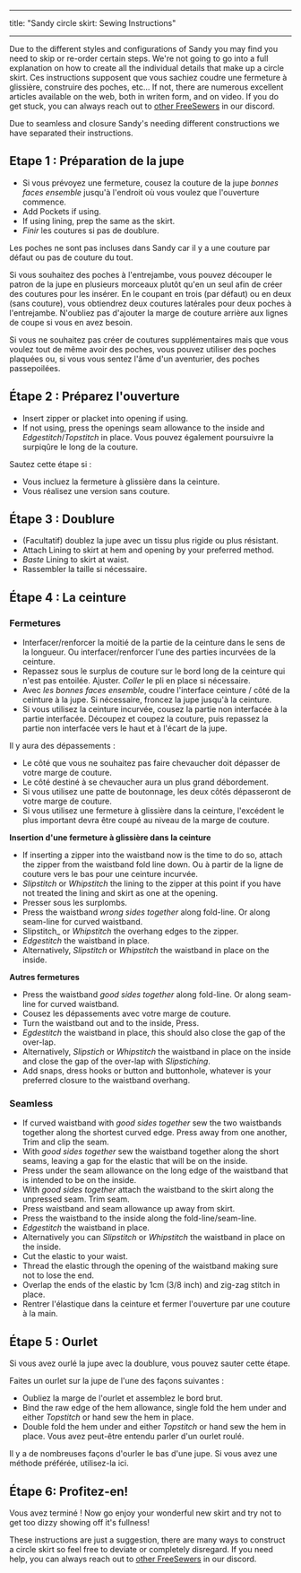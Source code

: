 - - -
title: "Sandy circle skirt: Sewing Instructions"
- - -

<Warning>

Due to the different styles and configurations of Sandy you may find you need to skip or re-order certain steps.
We're not going to go into a full explanation on how to create all the individual details that make up a circle skirt. Ces instructions supposent que vous sachiez coudre une fermeture à glissière, construire des poches, etc... If not, there are numerous excellent articles available on the web, both in writen form, and on video. If you do get stuck, you can always reach out to [other FreeSewers](https://discord.freesewing.org/) in our discord.

</Warning>

<Note>

Due to seamless and closure Sandy's needing different constructions we have separated their instructions.

</Note>

## Etape 1 : Préparation de la jupe

- Si vous prévoyez une fermeture, cousez la couture de la jupe _bonnes faces ensemble_ jusqu'à l'endroit où vous voulez que l'ouverture commence.
- Add Pockets if using.
- If using lining, prep the same as the skirt.
- _Finir_ les coutures si pas de doublure.

<Note>

Les poches ne sont pas incluses dans Sandy car il y a une couture par défaut ou pas de couture du tout.

Si vous souhaitez des poches à l'entrejambe, vous pouvez découper le patron de la jupe en plusieurs morceaux plutôt qu'en un seul afin de créer des coutures pour les insérer. En le coupant en trois (par défaut) ou en deux (sans couture), vous obtiendrez deux coutures latérales pour deux poches à l'entrejambe. N'oubliez pas d'ajouter la marge de couture arrière aux lignes de coupe si vous en avez besoin.

Si vous ne souhaitez pas créer de coutures supplémentaires mais que vous voulez tout de même avoir des poches, vous pouvez utiliser des poches plaquées ou, si vous vous sentez l'âme d'un aventurier, des poches passepoilées.

</Note>

## Étape 2 : Préparez l'ouverture

- Insert zipper or placket into opening if using.
- If not using, press the openings seam allowance to the inside and _Edgestitch_/_Topstitch_ in place. Vous pouvez également poursuivre la surpiqûre le long de la couture.

<Note>

Sautez cette étape si :
- Vous incluez la fermeture à glissière dans la ceinture.
- Vous réalisez une version sans couture.

</Note>

## Étape 3 : Doublure

- (Facultatif) doublez la jupe avec un tissu plus rigide ou plus résistant.
- Attach Lining to skirt at hem and opening by your preferred method.
- _Baste_ Lining to skirt at waist.
- Rassembler la taille si nécessaire.

## Étape 4 : La ceinture

### Fermetures

- Interfacer/renforcer la moitié de la partie de la ceinture dans le sens de la longueur. Ou interfacer/renforcer l'une des parties incurvées de la ceinture.
- Repassez sous le surplus de couture sur le bord long de la ceinture qui n'est pas entoilée. Ajuster. _Coller_ le pli en place si nécessaire.
- Avec _les bonnes faces ensemble_, coudre l'interface ceinture / côté de la ceinture à la jupe. Si nécessaire, froncez la jupe jusqu'à la ceinture.
- Si vous utilisez la ceinture incurvée, cousez la partie non interfacée à la partie interfacée. Découpez et coupez la couture, puis repassez la partie non interfacée vers le haut et à l'écart de la jupe.

Il y aura des dépassements :

- Le côté que vous ne souhaitez pas faire chevaucher doit dépasser de votre marge de couture.
- Le côté destiné à se chevaucher aura un plus grand débordement.
- Si vous utilisez une patte de boutonnage, les deux côtés dépasseront de votre marge de couture.
- Si vous utilisez une fermeture à glissière dans la ceinture, l'excédent le plus important devra être coupé au niveau de la marge de couture.

__Insertion d'une fermeture à glissière dans la ceinture__
- If inserting a zipper into the waistband now is the time to do so, attach the zipper from the waistband fold line down. Ou à partir de la ligne de couture vers le bas pour une ceinture incurvée.
- _Slipstitch_ or _Whipstitch_ the lining to the zipper at this point if you have not treated the lining and skirt as one at the opening.
- Presser sous les surplombs.
- Press the waistband _wrong sides together_ along fold-line. Or along seam-line for curved waistband.
- Slipstitch_ or _Whipstitch_ the overhang edges to the zipper.
- _Edgestitch_ the waistband in place.
- Alternatively, _Slipstitch_ or _Whipstitch_ the waistband in place on the inside.

__Autres fermetures__
- Press the waistband _good sides together_ along fold-line. Or along seam-line for curved waistband.
- Cousez les dépassements avec votre marge de couture.
- Turn the waistband out and to the inside, Press.
- _Egdestitch_ the waistband in place, this should also close the gap of the over-lap.
- Alternatively, _Slipstich_ or _Whipstitch_ the waistband in place on the inside and close the gap of the over-lap with _Slipstiching_.
- Add snaps, dress hooks or button and buttonhole, whatever is your preferred closure to the waistband overhang.

### Seamless

- If curved waistband with _good sides together_ sew the two waistbands together along the shortest curved edge. Press away from one another, Trim and clip the seam.
- With _good sides together_ sew the waistband together along the short seams, leaving a gap for the elastic that will be on the inside.
- Press under the seam allowance on the long edge of the waistband that is intended to be on the inside.
- With _good sides together_ attach the waistband to the skirt along the unpressed seam. Trim seam.
- Press waistband and seam allowance up away from skirt.
- Press the waistband to the inside along the fold-line/seam-line.
- _Edgestitch_ the waistband in place.
- Alternatively you can _Slipstitch_ or _Whipstitch_ the waistband in place on the inside.
- Cut the elastic to your waist.
- Thread the elastic through the opening of the waistband making sure not to lose the end.
- Overlap the ends of the elastic by 1cm (3/8 inch) and zig-zag stitch in place.
- Rentrer l'élastique dans la ceinture et fermer l'ouverture par une couture à la main.

## Étape 5 : Ourlet

Si vous avez ourlé la jupe avec la doublure, vous pouvez sauter cette étape.

Faites un ourlet sur la jupe de l'une des façons suivantes :
- Oubliez la marge de l'ourlet et assemblez le bord brut.
- Bind the raw edge of the hem allowance, single fold the hem under and either _Topstitch_ or hand sew the hem in place.
- Double fold the hem under and either _Topstitch_ or hand sew the hem in place. Vous avez peut-être entendu parler d'un ourlet roulé.

<Note>

Il y a de nombreuses façons d'ourler le bas d'une jupe. Si vous avez une méthode préférée, utilisez-la ici.

</Note>

## Étape 6: Profitez-en!

Vous avez terminé ! Now go enjoy your wonderful new skirt and try not to get too dizzy showing off it's fullness!

<Note>

These instructions are just a suggestion, there are many ways to construct a circle skirt so feel free to deviate or completely disregard. If you need help, you can always reach out to [other FreeSewers](https://discord.freesewing.org/) in our discord.

</Note>
